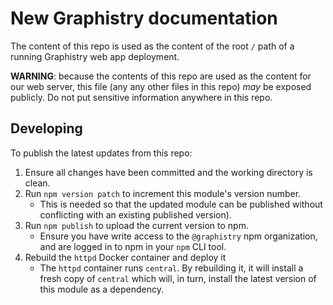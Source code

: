 # New Graphistry documentation

The content of this repo is used as the content of the root `/` path of a running Graphistry web app deployment.

**WARNING**: because the contents of this repo are used as the content for our web server, this file (any any other files in this repo) *may* be exposed publicly. Do not put sensitive information anywhere in this repo.


## Developing

To publish the latest updates from this repo:

1. Ensure all changes have been committed and the working directory is clean.
2. Run `npm version patch` to increment this module's version number.
    - This is needed so that the updated module can be published without conflicting with an existing published version).
3. Run `npm publish` to upload the current version to npm.
    - Ensure you have write access to the `@graphistry` npm organization, and are logged in to npm in your `npm` CLI tool.
4. Rebuild the `httpd` Docker container and deploy it
    - The `httpd` container runs `central`. By rebuilding it, it will install a fresh copy of `central` which will, in turn, install the latest version of this module as a dependency.
